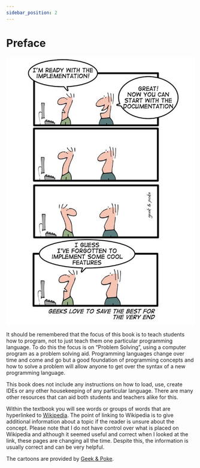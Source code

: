 ```yaml
---
sidebar_position: 2
---
```


# Preface
![Cartoon](./img/geeks_love_to_save_the_best_for_the_very_end.png)

It should be remembered that the focus of this book is to teach students how to program, not to just teach them one particular programming language. To do this the focus is on “Problem Solving”, using a computer program as a problem solving aid. Programming languages change over time and come and go but a good foundation of programming concepts and how to solve a problem will allow anyone to get over the syntax of a new programming language.

This book does not include any instructions on how to load, use, create IDEs or any other housekeeping of any particular language. There are many other resources that can aid both students and teachers alike for this. 

Within the textbook you will see words or groups of words that are hyperlinked to <a href='https://en.wikipedia.org/wiki'> Wikipedia</a>. The point of linking to Wikipedia is to give additional information about a topic if the reader is unsure about the concept. Please note that I do not have control over what is placed on Wikipedia and although it seemed useful and correct when I looked at the link, these pages are changing all the time. Despite this, the information is usually correct and can be very helpful.

The cartoons are provided by <a href='http://geek-and-poke.com'>Geek & Poke</a>.